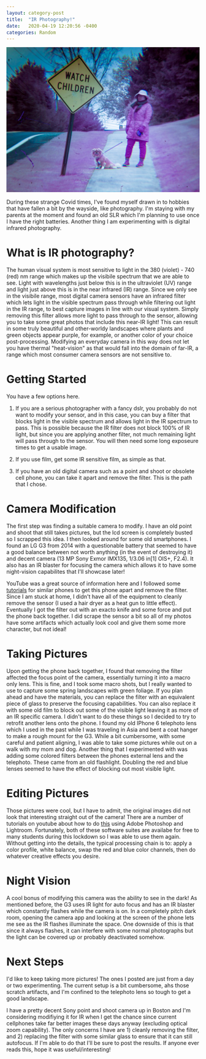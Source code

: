 ```yaml
---
layout: category-post
title:  "IR Photography!"
date:   2020-04-19 12:20:56 -0400
categories: Random
---
```


![IR sample. Mom and François](/assets/ir/1.jpg)

During these strange Covid times, I've found myself drawn in to hobbies that have fallen a bit by the wayside, like photography. I'm staying with my parents at the moment and found an old SLR which I'm planning to use once I have the right batteries. Another thing I am experimenting with is digital infrared photography. 

# What is IR photography?

The human visual system is most sensitive to light in the 380 (violet) - 740 (red) nm range which makes up the visibile spectrum that we are able to see. Light with wavelengths just below this is in the ultraviolet (UV) range and light just above this is in the near infrared (IR) range. Since we only see in the visibile range, most digital camera sensors have an infrared filter which lets light in the visible spectrum pass through while filtering out light in the IR range, to best capture images in line with our visual system. Simply removing this filter allows more light to pass through to the sensor, allowing you to take some great photos that include this near-IR light! This can result in some truly beautiful and other-worldy landscapes where plants and green objects appear purple, for example, or another color of your choice post-processing. Modifying an everyday camera in this way does not let you have thermal "heat-vision" as that would fall into the domain of far-IR, a range which most consumer camera sensors are not sensitive to.

# Getting Started

You have a few options here.

1) If you are a serious photographer with a fancy dslr, you probably do not want to modify your sensor, and in this case, you can buy a filter that blocks light in the visible spectrum and allows light in the IR spectrum to pass. This is possible because the IR filter does not block 100% of IR light, but since you are applying another filter, not much remaining light will pass through to the sensor. You will then need some long exposeure times to get a usable image.

2) If you use film, get some IR sensitive film, as simple as that.

3) If you have an old digital camera such as a point and shoot or obsolete cell phone, you can take it apart and remove the filter. This is the path that I chose.

# Camera Modification

The first step was finding a suitable camera to modify. I have an old point and shoot that still takes pictures, but the lcd screen is completely busted so I scrapped this idea. I then looked around for some old smartphones. I found an LG G3 from 2014 with a questionable battery that seemed to have a good balance between not worth anything (in the event of destroying it) and decent camera (13 MP Sony Exmor IMX135, 1/3.06 in[1] OIS+, F2.4). It also has an IR blaster for focusing the camera which allows it to have some night-vision capabilites that I'll showcase later!

YouTube was a great source of information here and I followed some [tutorials](https://www.youtube.com/watch?v=aTo7g1O-2AE&t=449s) for similar phones to get this phone apart and remove the filter. Since I am stuck at home, I didn't have all of the equipment to cleanly remove the sensor (I used a hair dryer as a heat gun to little effect). Eventually I got the filter out with an exacto knife and some force and put the phone back together. I did scrape the sensor a bit so all of my photos have some artifacts which actually look cool and give them some more character, but not ideal!

# Taking Pictures

Upon getting the phone back together, I found that removing the filter affected the focus point of the camera, essentially turning it into a macro only lens. This is fine, and I took some macro shots, but I really wanted to use to capture some spring landscapes with green foliage. If you plan ahead and have the materials, you can replace the filter with an equivalent piece of glass to preserve the focusing capabilities. You can also replace it with some old film to block out some of the visible light leaving it as more of an IR specific camera. I didn't want to do these things so I decided to try to retrofit another lens onto the phone. I found my old IPhone 6 telephoto lens which I used in the past while I was traveling in Asia and bent a coat hanger to make a rough mount for the G3. While a bit cumbersome, with some careful and patient aligning, I was able to take some pictures while out on a walk with my mom and dog. Another thing that I experimented with was adding some colored filters between the phones external lens and the telephoto. These came from an old flashlight. Doubling the red and blue lenses seemed to have the effect of blocking out most visible light. 

# Editing Pictures

Those pictures were cool, but I have to admit, the original images did not look that interesting straight out of the camera! There are a number of tutorials on youtube about how to do [this](https://www.youtube.com/watch?v=ZMPWtK8aZaw) using Adobe Photoshop and Lightroom. Fortunately, both of these software suites are availabe for free to many students during this lockdown so I was able to use them again. Without getting into the details, the typical processing chain is to: apply a color profile, white balance, swap the red and blue color channels, then do whatever creative effects you desire. 

# Night Vision

A cool bonus of modifying this camera was the ability to see in the dark! As mentioned before, the G3 uses IR light for auto focus and has an IR blaster which constantly flashes while the camera is on. In a completely pitch dark room, opening the camera app and looking at the screen of the phone lets me see as the IR flashes illuminate the space. One downside of this is that since it always flashes, it can interfere with some normal photographs but the light can be covered up or probably deactivated somehow. 

# Next Steps

I'd like to keep taking more pictures! The ones I posted are just from a day or two experimenting. The current setup is a bit cumbersome, ahs those scratch artifacts, and I'm confined to the telephoto lens so tough to get a good landscape.

I have a pretty decent Sony point and shoot camera up in Boston and I'm considering modifiying it for IR when I get the chance since current cellphones take far better images these days anyway (excluding optical zoom capability). The only concerns I have are 1) cleanly removing the filter, and 2) replacing the filter with some similar glass to ensure that it can still autofocus. If I'm able to do that I'll be sure to post the results. If anyone ever reads this, hope it was useful/interesting!